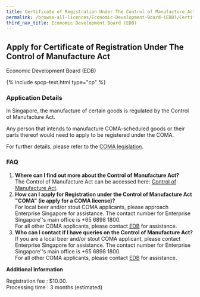 ```yaml
---
title: Certificate of Registration Under The Control of Manufacture Act
permalink: /browse-all-licences/Economic-Development-Board-(EDB)/Certificate-of-Registration-Under-The-Control-of-Manufacture-Act
third_nav_title: Economic Development Board (EDB)
---
```


## Apply for Certificate of Registration Under The Control of Manufacture Act

Economic Development Board (EDB)

{% include spcp-text.html type="cp" %}

<H3>Application Details</H3>

<p>In Singapore, the manufacture of certain goods is regulated by the Control of Manufacture Act.</p>
<p>Any person that intends to manufacture COMA-scheduled goods or their parts thereof would need to apply to be registered under the COMA.</p>
<p>For further details, please refer to the <a href="https://sso.agc.gov.sg/Act/CMA1959" target="_blank" rel="noopener">COMA legislation</a>.</p>
<h3>FAQ</h3>
<ol>
<li><strong>Where can I find out more about the Control of Manufacture Act?</strong><br />The Control of Manufacture Act can be accessed here: <a href="https://sso.agc.gov.sg/Act/CMA1959" target="_blank" rel="noopener">Control of Manufacture Act</a>.</li>
<li><strong>How can I apply for Registration under the Control of Manufacture Act "COMA" (ie apply for a COMA license)?<br /></strong>For local beer and/or stout COMA applicants, please approach Enterprise Singapore for assistance. The contact number for Enterprise Singapore''s main office is +65 6898 1800.<br />For all other COMA applicants, please contact <a href="mailto:client_services@edb.gov.sg">EDB</a> for assistance.</li>
<li><strong>Who can I contact if I have queries on the Control of Manufacture Act?<br /></strong>If you are a local beer and/or stout COMA applicant, please contact Enterprise Singapore for assistance. The contact number for Enterprise Singapore''s main office is +65 6898 1800.<br />For all other COMA applicants, please contact <a href="mailto:client_services@edb.gov.sg">EDB</a> for assistance.</li>
</ol>

<strong>Additional Information</strong>

<p>Registration fee : $10.00.<br />Processing time : 3 months (estimated)</p>

